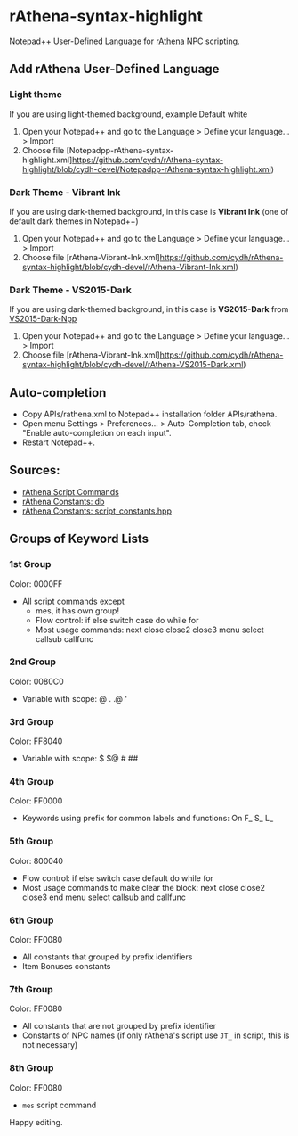# rAthena-syntax-highlight

Notepad++ User-Defined Language for [rAthena](https://github.com/rathena/rathena) NPC scripting.

## Add rAthena User-Defined Language
### Light theme
If you are using light-themed background, example Default white
1. Open your Notepad++ and go to the Language > Define your language... > Import
2. Choose file [Notepadpp-rAthena-syntax-highlight.xml]https://github.com/cydh/rAthena-syntax-highlight/blob/cydh-devel/Notepadpp-rAthena-syntax-highlight.xml)

### Dark Theme - Vibrant Ink
If you are using dark-themed background, in this case is **Vibrant Ink** (one of default dark themes in Notepad++)
1. Open your Notepad++ and go to the Language > Define your language... > Import
2. Choose file [rAthena-Vibrant-Ink.xml]https://github.com/cydh/rAthena-syntax-highlight/blob/cydh-devel/rAthena-Vibrant-Ink.xml)

### Dark Theme - VS2015-Dark
If you are using dark-themed background, in this case is **VS2015-Dark** from [VS2015-Dark-Npp](https://github.com/Ludomancer/VS2015-Dark-Npp)
1. Open your Notepad++ and go to the Language > Define your language... > Import
2. Choose file [rAthena-Vibrant-Ink.xml]https://github.com/cydh/rAthena-syntax-highlight/blob/cydh-devel/rAthena-VS2015-Dark.xml)


## Auto-completion
 - Copy APIs/rathena.xml to Notepad++ installation folder APIs/rathena.
 - Open menu Settings > Preferences... > Auto-Completion tab, check "Enable auto-completion on each input".
 - Restart Notepad++.


## Sources:
 - [rAthena Script Commands](https://github.com/rathena/rathena/blob/1d88575f90b5f572cffba4a361f3028003008ffb/doc/script_commands.txt)
 - [rAthena Constants: db](https://github.com/rathena/rathena/blob/1d88575f90b5f572cffba4a361f3028003008ffb/db/const.txt)
 - [rAthena Constants: script_constants.hpp](https://github.com/rathena/rathena/blob/1d88575f90b5f572cffba4a361f3028003008ffb/src/map/script_constants.hpp)

## Groups of Keyword Lists
### 1st Group
Color: 0000FF
* All script commands except
  * mes, it has own group!
  * Flow control: if else switch case do while for
  * Most usage commands: next close close2 close3 menu select callsub callfunc

### 2nd Group
Color: 0080C0
* Variable with scope: @ . .@ \'

### 3rd Group
Color: FF8040
* Variable with scope: $ $@ # ##

### 4th Group
Color: FF0000
* Keywords using prefix for common labels and functions: On F_ S_ L_

### 5th Group
Color: 800040
* Flow control: if else switch case default do while for
* Most usage commands to make clear the block: next close close2 close3 end menu select callsub and callfunc

### 6th Group
Color: FF0080
* All constants that grouped by prefix identifiers
* Item Bonuses constants

### 7th Group
Color: FF0080
* All constants that are not grouped by prefix identifier
* Constants of NPC names (if only rAthena's script use `JT_` in script, this is not necessary)

### 8th Group
Color: FF0080
* `mes` script command

Happy editing.
